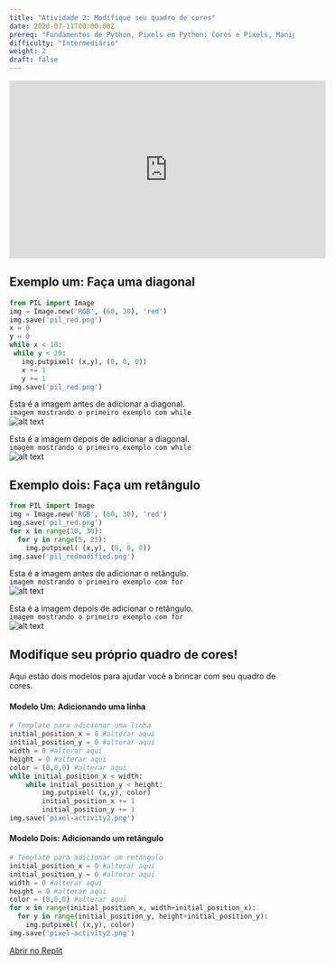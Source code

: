 ```yaml
---
title: "Atividade 2: Modifique seu quadro de cores"
date: 2020-07-11T00:00:00Z
prereq: "Fundamentos de Python, Pixels em Python: Cores e Pixels, Manipulação de Imagens em Python: Abrir uma imagem"
difficulty: "Intermediário"
weight: 2
draft: false
---
```


<iframe width="560" height="315" src="https://www.youtube.com/embed/WkI5ij6pTWI" frameborder="0" allow="accelerometer; autoplay; encrypted-media; gyroscope; picture-in-picture" allowfullscreen></iframe>

## Exemplo um: Faça uma diagonal

```python
from PIL import Image
img = Image.new('RGB', (60, 30), 'red')
img.save('pil_red.png')
x = 0
y = 0
while x < 10:
 while y < 20:
   img.putpixel( (x,y), (0, 0, 0))
   x += 1
   y += 1
img.save('pil_red.png')
```

Esta é a imagem antes de adicionar a diagonal.  
`imagem mostrando o primeiro exemplo com while`  
![alt text](../../media/whileloopbefore.png "imagem mostrando o primeiro exemplo com while")

Esta é a imagem depois de adicionar a diagonal.  
`imagem mostrando o primeiro exemplo com while`  
![alt text](../../media/whileloopafter.png "imagem mostrando o primeiro exemplo com while")

## Exemplo dois: Faça um retângulo

```python
from PIL import Image
img = Image.new('RGB', (60, 30), 'red')
img.save('pil_red.png')
for x in range(10, 30):
  for y in range(5, 25):
    img.putpixel( (x,y), (0, 0, 0))
img.save('pil_redmodified.png')
```

Esta é a imagem antes de adicionar o retângulo.  
`imagem mostrando o primeiro exemplo com for`  
![alt text](../../media/whileloopbefore.png "imagem mostrando o primeiro exemplo com for")

Esta é a imagem depois de adicionar o retângulo.  
`imagem mostrando o primeiro exemplo com for`  
![alt text](../../media/forloopafter.png "imagem mostrando o primeiro exemplo com for")

## Modifique seu próprio quadro de cores!

Aqui estão dois modelos para ajudar você a brincar com seu quadro de cores.

#### Modelo Um: Adicionando uma linha

```python
# Template para adicionar uma linha
initial_position_x = 0 #alterar aqui
initial_position_y = 0 #alterar aqui
width = 0 #alterar aqui
height = 0 #alterar aqui
color = (0,0,0) #alterar aqui
while initial_position_x < width:
    while initial_position_y < height:
        img.putpixel( (x,y), color)
        initial_position_x += 1
        initial_position_y += 1
img.save('pixel-activity2.png')
```

#### Modelo Dois: Adicionando um retângulo

```python
# Template para adicionar um retângulo
initial_position_x = 0 #alterar aqui
initial_position_y = 0 #alterar aqui
width = 0 #alterar aqui
height = 0 #alterar aqui
color = (0,0,0) #alterar aqui
for x in range(initial_position_x, width+initial_position_x):
  for y in range(initial_position_y, height+initial_position_y):
    img.putpixel( (x,y), color)
img.save('pixel-activity2.png')
```

<a class="my-2 mx-4 btn btn-info" href="https://replit.com/@nuevofoundation/Python-Pixel-Activity2" target="_blank">Abrir no Replit</a>

